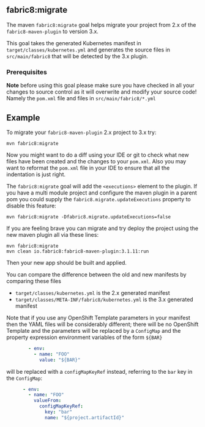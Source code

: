 ## fabric8:migrate

The maven `fabric8:migrate` goal helps migrate your project from 2.x of the `fabric8-maven-plugin` to version 3.x.

This goal takes the generated Kubernetes manifest in `target/classes/kubernetes.yml` and generates the source files in `src/main/fabric8` that will be detected by the 3.x plugin.

### Prerequisites

**Note** before using this goal please make sure you have checked in all your changes to source control as it will overwrite and modify your source code! Namely the `pom.xml` file and files in `src/main/fabric8/*.yml`
 
## Example

To migrate your `fabric8-maven-plugin` 2.x project to 3.x try:
 
    mvn fabric8:migrate

Now you might want to do a diff using your IDE or git to check what new files have been created and the changes to your `pom.xml`. Also you may want to reformat the `pom.xml` file in your IDE to ensure that all the indentation is just right.

The `fabric8:migrate` goal will add the `<executions>` element to the plugin. If you have a multi module project and configure the maven plugin in a parent pom you could supply the `fabric8.migrate.updateExecutions` property to disable this feature:

    mvn fabric8:migrate -Dfabric8.migrate.updateExecutions=false
    
If you are feeling brave you can migrate and try deploy the project using the new maven plugin all via these lines:

    mvn fabric8:migrate 
    mvn clean io.fabric8:fabric8-maven-plugin:3.1.11:run
    
Then your new app should be built and applied.
    
You can compare the difference between the old and new manifests by comparing these files
    
* `target/classes/kubernetes.yml` is the 2.x generated manifest    
* `target/classes/META-INF/fabric8/kubernetes.yml` is the 3.x generated manifest
    
Note that if you use any OpenShift Template parameters in your manifest then the YAML files will be considerably different; there will be no OpenShift Template and the parameters will be replaced by a `ConfigMap` and the property expression environment variables of the form `${BAR}`
   
```yaml
        - env:
          - name: "FOO"
            value: "${BAR}"
```   

will be replaced with a `configMapKeyRef` instead, referring to the `bar` key in the `ConfigMap`:

```yaml
      - env:
        - name: "FOO"
          valueFrom:
            configMapKeyRef:
              key: "bar"
              name: "${project.artifactId}"
```   